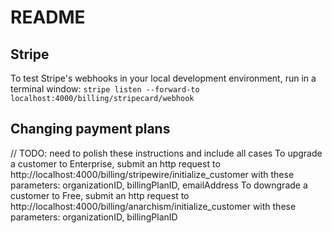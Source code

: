 # README

## Stripe

To test Stripe's webhooks in your local development environment, run in a terminal window: `stripe listen --forward-to localhost:4000/billing/stripecard/webhook`

## Changing payment plans

// TODO: need to polish these instructions and include all cases
To upgrade a customer to Enterprise, submit an http request to http://localhost:4000/billing/stripewire/initialize_customer with these parameters: organizationID, billingPlanID, emailAddress
To downgrade a customer to Free, submit an http request to http://localhost:4000/billing/anarchism/initialize_customer with these parameters: organizationID, billingPlanID
 